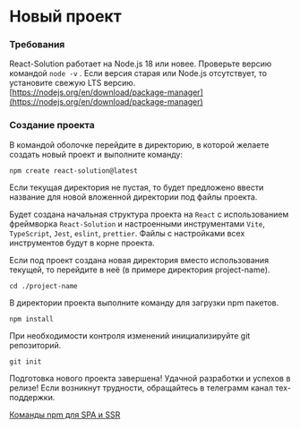 # Новый проект

### Требования

React-Solution работает на Node.js 18 или новее. Проверьте версию командой `node -v` . Если версия старая или Node.js отсутствует, то установите свежую LTS версию. [https://nodejs.org/en/download/package-manager](https://nodejs.org/en/download/package-manager)
### Создание проекта

В командой оболочке перейдите в директорию, в которой желаете создать новый проект и выполните команду:

```
npm create react-solution@latest
```

Если текущая директория не пустая, то будет предложено ввести название для новой вложенной директории под файлы проекта. 

Будет создана начальная структура проекта на `React` с использованием фреймворка `React-Solution` и настроенными инструментами `Vite`, `TypeScript`, `Jest`, `eslint`, `prettier`. Файлы с настройками всех инструментов будут в корне проекта.

Если под проект создана новая директория вместо использования текущей, то перейдите в неё (в примере директория project-name).

```
cd ./project-name
```

В директории проекта выполните команду для загрузки npm пакетов.

```
npm install
```

При необходимости контроля изменений инициализируйте git репозиторий. 

```
git init
```

Подготовка нового проекта завершена! Удачной разработки и успехов в релизе! Если возникнут трудности, обращайтесь в телеграмм канал тех-поддержки. 

[Команды npm для SPA и SSR](2.%20Команды%20npm%20для%20SPA%20и%20SSR.md)







